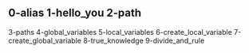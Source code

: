 0-alias
1-hello_you
2-path
-
3-paths
4-global_variables
5-local_variables
6-create_local_variable
7-create_global_variable
8-true_knowledge
9-divide_and_rule
